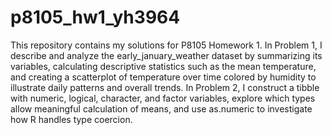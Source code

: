 # p8105_hw1_yh3964
This repository contains my solutions for P8105 Homework 1. In Problem 1, I describe and analyze the early_january_weather dataset by summarizing its variables, calculating descriptive statistics such as the mean temperature, and creating a scatterplot of temperature over time colored by humidity to illustrate daily patterns and overall trends. In Problem 2, I construct a tibble with numeric, logical, character, and factor variables, explore which types allow meaningful calculation of means, and use as.numeric to investigate how R handles type coercion.
